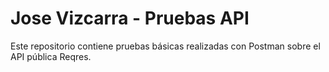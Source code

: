 # Jose Vizcarra - Pruebas API
Este repositorio contiene pruebas básicas realizadas con Postman sobre el API pública Reqres.
